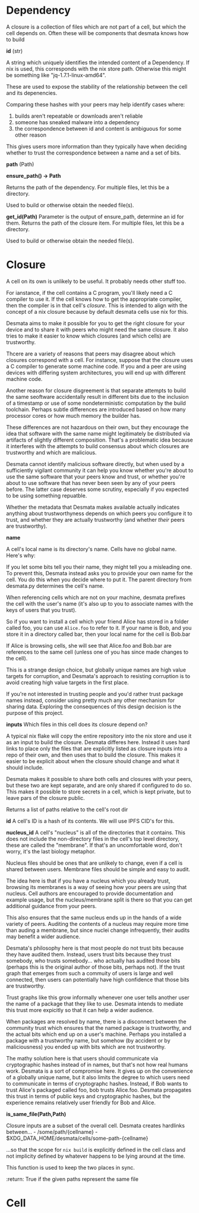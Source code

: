 
# Dependency
A closure is a collection of files which are not part of a cell, but which
the cell depends on.  Often these will be components that desmata knows how
to build


**id** (str)

A string which uniquely identifies the intended content of a Dependency.
If nix is used, this corresponds with the nix store path.
Otherwise this might be something like "jq-1.7.1-linux-amd64".

These are used to expose the stability of the relationship between the cell
and its depenencies.

Comparing these  hashes with your peers may help identify cases where:

1. builds aren't repeatable or downloads aren't reliable
2. someone has sneaked malware into a dependency
3. the correspondence between id and content is ambiguous for some other
   reason

This gives users more information than they typically have when deciding 
whether to trust the correspondence between a name and a set of bits.

**path** (Path)


**ensure_path() -> Path**

Returns the path of the dependency.
For multiple files, let this be a directory.

Used to build or otherwise obtain the needed file(s).

**get_id(Path)**
Parameter is the output of ensure_path, determine an id for them.
Returns the path of the closure item.
For multiple files, let this be a directory.

Used to build or otherwise obtain the needed file(s).

# Closure

A cell on its own is unlikely to be useful. It probably needs other stuff too.

For ianstance, if the cell contains a C program, you'll likely need a C compiler
to use it. If the cell knows how to get the appropriate compiler, then the
compiler is in that cell's *closure*. This is intended to align with the concept
of a nix closure because by default desmata cells use nix for this.

Desmata aims to make it possible for you to get the right closure for your
device and to share it with peers who might need the same closure.  It also
tries to make it easier to know which closures (and which cells) are
trustworthy.

Thcere are a variety of reasons that peers may disagree about which closures
correspond with a cell. For instance, suppose that the closure uses a C
compiler to generate some machine code. If you and a peer are using devices with
differing system architectures, you will end up with different machine code.

Another reason for closure disgreement is that separate attempts to build the
same seoftware accidentally result in different bits due to the inclusion of a
timestamp or use of some nondeterministic computation by the build toolchain.
Perhaps subtle differences are introduced based on how many processor cores
or how much memory the builder has.

These differences are not hazardous on their own, but they encourage the idea
that software with the same name might legitimately be distributed via artifacts
of slightly different composition. That's a problematic idea because it
interferes with the attempts to build consensus about which closures are
trustworthy and which are malicious.

Desmata cannot identify malicious software directly, but when used by a
sufficiently vigilant community it can help you know whether you're about to
use the same software that your peers know and trust, or whether you're about
to use software that has never been seen by any of your peers before. The latter
case deserves some scrutiny, especially if you expected to be using something
repuatble.

Whether the metadata that Desmata makes available actually indicates anything
about trustworthyness depends on which peers you configure it to trust,
and whether they are actually trustworthy (and whether *their* peers are
trustworthy).

**name**

A cell's local name is its directory's name.  Cells have no global name. Here's
why:

If you let some bits tell you their name, they might tell you a misleading
one. To prevent this, Desmata instead asks you to provide your own name for the
cell. You do this when you decide where to put it.  The parent directory from
desmata.py determines the cell's name.

When referencing cells which are not on your machine, desmata prefixes the cell
with the user's name (it's also up to you to associate names with the keys of
users that you trust).

So if you want to install a cell which your friend Alice has stored in a folder
called foo, you can use `Alice.foo` to refer to it.  If your name is Bob, and
you store it in a directory called bar, then your local name for the cell is
Bob.bar

If Alice is browsing cells, she will see that Alice.foo and Bob.bar are
references to the same cell (unless one of you has since made changes to the
cell).

This is a strange design choice, but globally unique names are high value
targets for corruption, and Desmata's approach to resisting corruption is to
avoid creating high value targets in the first place.

If you're not interested in trusting people and you'd rather trust package
names instead, consider using pretty much any other mechanism for sharing
data. Exploring the consequences of this design decision is the purpose of this
project.

**inputs**
Which files in this cell does its closure depend on?

A typical nix flake will copy the entire repository into the nix store
and use it as an input to build the closure. Desmata differes here.
Instead it uses hard links to place only the files that are explicitly
listed as closure inputs into a repo of their own, and then uses that to
build the closure.  This makes it easier to be explicit about when the
closure should change and what it should include.

Desmata makes it possible to share both cells and closures with your
peers, but these two are kept separate, and are only shared if
configured to do so.  This makes it possible to store secrets in a cell,
which is kept private, but to leave pars of the closure public.

Returns a list of paths relative to the cell's root dir

**id**
A cell's ID is a hash of its contents.  We will use IPFS CID's for this.


**nucleus_id**
A cell's "nucleus" is all of the directories that it contains.  This does not
include the non-directory files in the cell's top level directory, these are
called the "membrane".  If that's an uncomfortable word, don't worry, it's the
last biology metaphor.

Nucleus files should be ones that are unlikely to change, even if a cell is
shared between users.  Membrane files should be simple and easy to audit.

The idea here is that if you have a nucleus which you already trust, browsing
its membranes is a way of seeing how your peers are using that nucleus. Cell
authors are encouraged to provide documentation and example usage, but the
nucleus/membrane split is there so that you can get additional guidance from
your peers.

This also ensures that the same nucleus ends up in the hands of a wide variety
of peers.  Auditing the contents of a nucleus may require more time than auding
a membrane, but since nuclei change infrequently, their audits may benefit a
wider audience.

Desmata's philosophy here is that most people do not trust bits because they
have audited them.  Instead, users trust bits because they trust somebody, who
trusts somebody... who actually has audited those bits (perhaps this is the
original author of those bits, perhaps not).  If the trust graph that emerges
from such a commuity of users is large and well connected, then users can
potentially have high confidence that those bits are trustworthy.

Trust graphs like this grow informally whenever one user tells another user the
name of a package that they like to use.  Desmata intends to mediate this trust
more expicitly so that it can help a wider audience.

When packages are resolved by name, there is a disconnect between the community
trust which ensures that the named package is trustworthy, and the actual
bits which end up on a user's machine.  Perhaps you installed a package with
a trustworthy name, but somehow (by accident or by maliciousness) you ended up
with bits which are not trustworthy.

The mathy solution here is that users should communicate via cryptographic
hashes instead of in names, but that's not how real humans work.  Desmata is
a sort of compromise here. It gives up on the convenience of a globally unique
name, but it also limits the degree to which users need to communicate in terms
of cryptographc hashes. Instead, if Bob wants to trust Alice's packaged called
foo, bob trusts Alice.foo.  Desmata propagates this trust in terms of public
keys and cryptographic hashes, but the experience remains relatively user
friendly for Bob and Alice.



**is_same_file(Path,Path)**

Closure inputs are a subset of the overall cell.
Desmata creates hardlinks between...
    - /some/path/{cellname}
    - $XDG_DATA_HOME/desmata/cells/some-path-{cellname}

...so that the scope for `nix build` is explicitly defined in the cell
class and not implicity defined by whatever happens to be lying around
at the time.

This function is used to keep the two places in sync.

:return: True if the given paths represent the same file

# Cell

